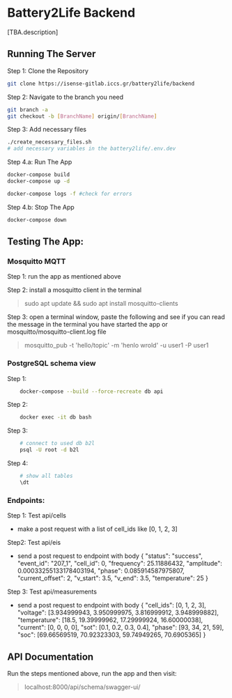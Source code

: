 # Battery2Life Backend

[TBA.description]

## Running The Server

Step 1: Clone the Repository

```bash
git clone https://isense-gitlab.iccs.gr/battery2life/backend
```

Step 2: Navigate to the branch you need

```bash
git branch -a 
git checkout -b [BranchName] origin/[BranchName] 
```

Step 3: Add necessary files
```bash
./create_necessary_files.sh
# add necessary variables in the battery2life/.env.dev
```


Step 4.a: Run The App

 ``` bash
 docker-compose build
 docker-compose up -d 

 docker-compose logs -f #check for errors
 ```

 Step 4.b: Stop The App

 ```bash
 docker-compose down 
 ```

## Testing The App:

### Mosquitto MQTT

Step 1: run the app as mentioned above 

Step 2: install a mosquitto client in the terminal
> sudo apt update && sudo apt install mosquitto-clients

Step 3: open a terminal window, paste the following and see if you can read the message in the terminal you have started the app or mosquitto/mosquitto-client.log file 
> mosquitto_pub -t 'hello/topic' -m 'henlo wrold' -u user1 -P user1

### PostgreSQL schema view

Step 1:
``` bash 
    docker-compose --build --force-recreate db api
```

Step 2:
```bash
    docker exec -it db bash
```

Step 3:
```bash
    # connect to used db b2l
    psql -U root -d b2l
```

Step 4:
```bash
    # show all tables
    \dt
```

### Endpoints:
Step 1: Test api/cells
- make a post request with a list of cell_ids like [0, 1, 2, 3]

Step2: Test api/eis
- send a post request to endpoint with body
{
    "status": "success",
    "event_id": "207_1",
    "cell_id": 0,
    "frequency": 25.11886432,
    "amplitude": 0.00033255133178403194,
    "phase": 0.085914587975807,
    "current_offset": 2,
    "v_start": 3.5,
    "v_end": 3.5,
    "temperature": 25
}

Step 3: Test api/measurements
- send a post request to endpoint with body
{
    "cell_ids": [0, 1, 2, 3],
    "voltage": [3.934999943, 3.950999975, 3.816999912, 3.948999882],
    "temperature": [18.5, 19.39999962, 17.29999924, 16.60000038],
    "current": [0, 0, 0, 0],
    "sot": [0.1, 0.2, 0.3, 0.4],
    "phase": [93, 34, 21, 59],
    "soc": [69.66569519, 70.92323303, 59.74949265, 70.6905365]
} 


## API Documentation

 Run the steps mentioned above, run the app and then visit:
 > localhost:8000/api/schema/swagger-ui/
